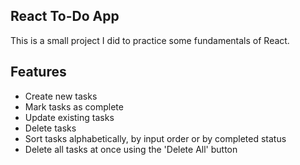 ## React To-Do App

This is a small project I did to practice some fundamentals of React.

## Features

- Create new tasks
- Mark tasks as complete
- Update existing tasks
- Delete tasks
- Sort tasks alphabetically, by input order or by completed status
- Delete all tasks at once using the 'Delete All' button

